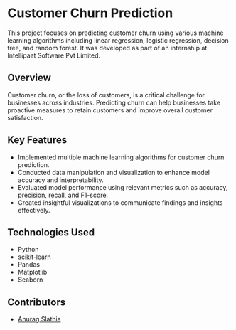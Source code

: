 # Customer Churn Prediction

This project focuses on predicting customer churn using various machine learning algorithms including linear regression, logistic regression, decision tree, and random forest. It was developed as part of an internship at Intellipaat Software Pvt Limited.

## Overview

Customer churn, or the loss of customers, is a critical challenge for businesses across industries. Predicting churn can help businesses take proactive measures to retain customers and improve overall customer satisfaction.

## Key Features

- Implemented multiple machine learning algorithms for customer churn prediction.
- Conducted data manipulation and visualization to enhance model accuracy and interpretability.
- Evaluated model performance using relevant metrics such as accuracy, precision, recall, and F1-score.
- Created insightful visualizations to communicate findings and insights effectively.

## Technologies Used

- Python
- scikit-learn
- Pandas
- Matplotlib
- Seaborn



## Contributors

- [Anurag Slathia](https://github.com/anuragslathia)


